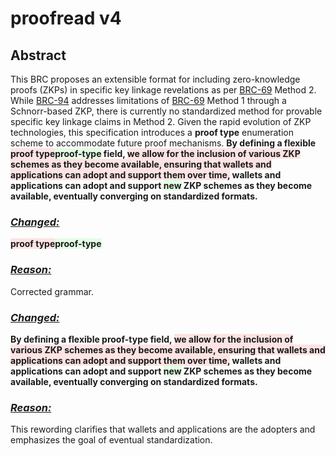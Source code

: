 <style>
  .highlight-remove {
    background-color: rgba(255, 0, 0, 0.1); /* Red with 10% opacity */
  }
  .highlight-add {
    background-color: rgba(0, 255, 0, 0.1); /* Green with 10% opacity */
  }
</style>

<h1>proofread v4</h1>

<h2>Abstract</h2>

<p>
This BRC proposes an extensible format for including zero-knowledge proofs (ZKPs) in specific key linkage revelations as per <a href="../key-derivation/0069.md">BRC-69</a> Method 2. While <a href="../key-derivation/0094.md">BRC-94</a> addresses limitations of <a href="../key-derivation/0069.md">BRC-69</a> Method 1 through a Schnorr-based ZKP, there is currently no standardized method for provable specific key linkage claims in Method 2. Given the rapid evolution of ZKP technologies, this specification introduces a <b>proof type</b> enumeration scheme to accommodate future proof mechanisms. <b>By defining a flexible <span class="highlight-remove">proof type</span><span class="highlight-add">proof-type</span> field, <span class="highlight-remove">we allow for the inclusion of various ZKP schemes as they become available, ensuring that wallets and applications can adopt and support them over time,</span> wallets and applications can adopt and support <span class="highlight-add">new</span> ZKP schemes as they become available, eventually converging on standardized formats.</b>
</p>

<h3><u><i>Changed:</i></u></h3>

<p><b><span class="highlight-remove">proof type</span><span class="highlight-add">proof-type</span></b></p>

<h3><u><i>Reason:</i></u></h3>

<p>Corrected grammar.</p>

<h3><u><i>Changed:</i></u></h3>

<p><b>By defining a flexible proof-type field, <span class="highlight-remove">we allow for the inclusion of various ZKP schemes as they become available, ensuring that wallets and applications can adopt and support them over time,</span> wallets and applications can adopt and support <span class="highlight-add">new</span> ZKP schemes as they become available, eventually converging on standardized formats.</b></p>

<h3><u><i>Reason:</i></u></h3>

<p>This rewording clarifies that wallets and applications are the adopters and emphasizes the goal of eventual standardization.</p>
